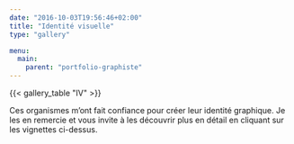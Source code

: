 ```yaml
---
date: "2016-10-03T19:56:46+02:00"
title: "Identité visuelle"
type: "gallery"

menu:
  main:
    parent: "portfolio-graphiste"
---
```


{{< gallery_table "IV" >}}

Ces organismes m’ont fait confiance pour créer leur identité graphique. Je les en remercie et vous invite à les découvrir plus en détail en cliquant sur les vignettes ci-dessus.
